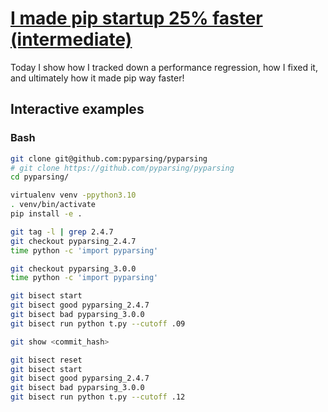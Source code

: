 # [I made pip startup 25% faster (intermediate)](https://youtu.be/GmK1So7F0ZQ)

Today I show how I tracked down a performance regression, how I fixed it, and ultimately how it made pip way faster!

## Interactive examples

### Bash

```bash
git clone git@github.com:pyparsing/pyparsing
# git clone https://github.com/pyparsing/pyparsing
cd pyparsing/

virtualenv venv -ppython3.10
. venv/bin/activate
pip install -e .

git tag -l | grep 2.4.7
git checkout pyparsing_2.4.7
time python -c 'import pyparsing'

git checkout pyparsing_3.0.0
time python -c 'import pyparsing'

git bisect start
git bisect good pyparsing_2.4.7
git bisect bad pyparsing_3.0.0
git bisect run python t.py --cutoff .09

git show <commit_hash>

git bisect reset
git bisect start
git bisect good pyparsing_2.4.7
git bisect bad pyparsing_3.0.0
git bisect run python t.py --cutoff .12
```

